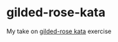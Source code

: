 # gilded-rose-kata
My take on [gilded-rose kata](https://github.com/emilybache/GildedRose-Refactoring-Kata) exercise 